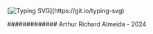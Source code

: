 [![Typing SVG](https://readme-typing-svg.demolab.com?font=Fira+Code&pause=1000&color=F73D3D&random=false&width=435&lines=Ol%C3%A1!+Sou+o+Arthur!+;Hi!+I'm+Arthur!)](https://git.io/typing-svg)

#############
Arthur Richard Almeida - 2024

